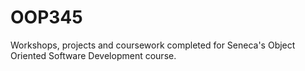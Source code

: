 # OOP345
Workshops, projects and coursework completed for Seneca's Object Oriented Software Development course.
